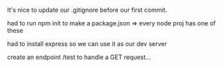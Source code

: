 It's nice to update our .gitignore before our first commit.

had to run npm init to make a package.json => every node proj has one of these

had to install express so we can use it as our dev server

create an endpoint /test to handle a GET request...
